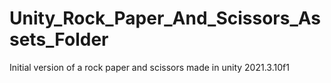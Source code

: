 # Unity_Rock_Paper_And_Scissors_Assets_Folder
Initial version of a rock paper and scissors made in unity 2021.3.10f1
